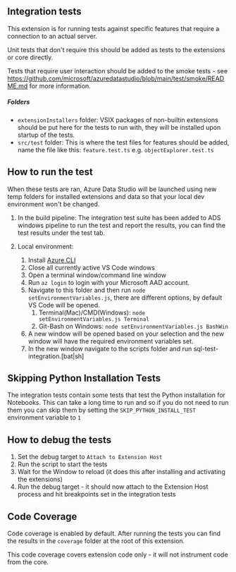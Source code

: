 ## Integration tests

This extension is for running tests against specific features that require a connection to an actual server.

Unit tests that don't require this should be added as tests to the extensions or core directly.

Tests that require user interaction should be added to the smoke tests - see https://github.com/microsoft/azuredatastudio/blob/main/test/smoke/README.md for more information.

##### Folders
* `extensionInstallers` folder: VSIX packages of non-builtin extensions should be put here for the tests to run with, they will be installed upon startup of the tests.
* `src/test` folder: This is where the test files for features should be added, name the file like this: `feature.test.ts` e.g. `objectExplorer.test.ts`

## How to run the test

When these tests are ran, Azure Data Studio will be launched using new temp folders for installed extensions and data so that your local dev environment won't be changed.

1. In the build pipeline:
The integration test suite has been added to ADS windows pipeline to run the test and report the results, you can find the test results under the test tab.

2. Local environment:
	1. Install [Azure CLI](https://docs.microsoft.com/en-us/cli/azure/install-azure-cli)
	1. Close all currently active VS Code windows
	1. Open a terminal window/command line window
	1. Run `az login` to login with your Microsoft AAD account.
	1. Navigate to this folder and then run `node setEnvironmentVariables.js`, there are different options, by default VS Code will be opened.
		1. Terminal(Mac)/CMD(Windows): `node setEnvironmentVariables.js Terminal`
		2. Git-Bash on Windows: `node setEnvironmentVariables.js BashWin`
	1. A new window will be opened based on your selection and the new window will have the required environment variables set.
	2. In the new window navigate to the scripts folder and run sql-test-integration.[bat|sh]

## Skipping Python Installation Tests

The integration tests contain some tests that test the Python installation for Notebooks. This can take a long time to run and so if you do not need to run them you can skip them by setting the `SKIP_PYTHON_INSTALL_TEST` environment variable to `1`

## How to debug the tests
1. Set the debug target to `Attach to Extension Host`
1. Run the script to start the tests
1. Wait for the Window to reload (it does this after installing and activating the extensions)
1. Run the debug target - it should now attach to the Extension Host process and hit breakpoints set in the integration tests

## Code Coverage

Code coverage is enabled by default. After running the tests you can find the results in the `coverage` folder at the root of this extension.

This code coverage covers extension code only - it will not instrument code from the core.
